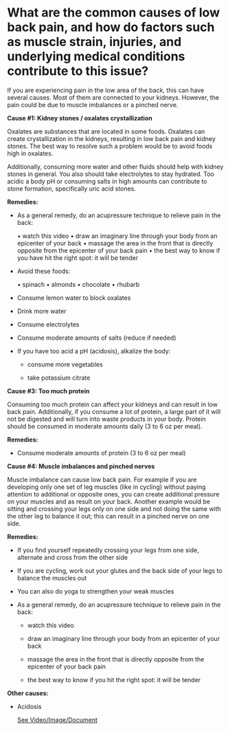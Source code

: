 # What are the common causes of low back pain, and how do factors such as muscle strain, injuries, and underlying medical conditions contribute to this issue?

If you are experiencing pain in the low area of the back, this can have several causes. Most of them are connected to your kidneys. However, the pain could be due to muscle imbalances or a pinched nerve.

**Cause #1: Kidney stones / oxalates crystallization**

Oxalates are substances that are located in some foods. Oxalates can create crystallization in the kidneys, resulting in low back pain and kidney stones. The best way to resolve such a problem would be to avoid foods high in oxalates.

Additionally, consuming more water and other fluids should help with kidney stones in general. You also should take electrolytes to stay hydrated. Too acidic a body pH or consuming salts in high amounts can contribute to stone formation, specifically uric acid stones.

**Remedies:**

- As a general remedy, do an acupressure technique to relieve pain in the back:

    • watch this video
    • draw an imaginary line through your body from an epicenter of your back
    • massage the area in the front that is directly opposite from the epicenter of your back pain • the best way to know if you have hit the right spot: it will be tender

- Avoid these foods:

    • spinach
    • almonds • chocolate • rhubarb

- Consume lemon water to block oxalates

- Drink more water

- Consume electrolytes

- Consume moderate amounts of salts (reduce if needed)

- If you have too acid a pH (acidosis), alkalize the body:

    - consume more vegetables

    - take potassium citrate

**Cause #3: Too much protein**

Consuming too much protein can affect your kidneys and can result in low back pain. Additionally, if you consume a lot of protein, a large part of it will not be digested and will turn into waste products in your body. Protein should be consumed in moderate amounts daily (3 to 6 oz per meal).

**Remedies:**

- Consume moderate amounts of protein (3 to 6 oz per meal)

**Cause #4: Muscle imbalances and pinched nerves**

Muscle imbalance can cause low back pain. For example if you are developing only one set of leg muscles (like in cycling) without paying attention to additional or opposite ones, you can create additional pressure on your muscles and as result on your back. Another example would be sitting and crossing your legs only on one side and not doing the same with the other leg to balance it out; this can result in a pinched nerve on one side.

**Remedies:**

- If you find yourself repeatedly crossing your legs from one side, alternate and cross from the other side

- If you are cycling, work out your glutes and the back side of your legs to balance the muscles out

- You can also do yoga to strengthen your weak muscles

- As a general remedy, do an acupressure technique to relieve pain in the back:

    - watch this video

    - draw an imaginary line through your body from an epicenter of your back

    - massage the area in the front that is directly opposite from the epicenter of your back pain

    - the best way to know if you hit the right spot: it will be tender

**Other causes:**

- Acidosis

     [See Video/Image/Document](https://hls-player.drberg.com/asset?path=migrated-assets/how-to-get-rid-of-low-back-pain-fast-drberg)